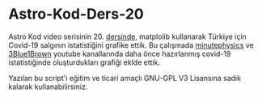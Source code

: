 # Astro-Kod-Ders-20
Astro Kod video serisinin 20. [dersinde](https://youtu.be/00KH4HAGNuQ), matplolib kullanarak Türkiye için Covid-19 salgının istatistiğini grafike ettik.
Bu çalışmada [minutephysics](https://www.youtube.com/channel/UCUHW94eEFW7hkUMVaZz4eDg) ve [3Blue1Brown](https://www.youtube.com/c/3blue1brown) youtube kanallarında daha önce hazırlanmış covid-19 istatistiğinde oluşturdukları grafiği eklde ettik.


Yazılan bu script'i eğitim ve ticari amaçlı GNU-GPL V3 Lisansına sadık kalarak kullanabilirsiniz.
